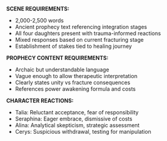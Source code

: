 **SCENE REQUIREMENTS:**
- 2,000-2,500 words
- Ancient prophecy text referencing integration stages
- All four daughters present with trauma-informed reactions
- Mixed responses based on current fracturing stage
- Establishment of stakes tied to healing journey

**PROPHECY CONTENT REQUIREMENTS:**
- Archaic but understandable language
- Vague enough to allow therapeutic interpretation
- Clearly states unity vs fracture consequences
- References power awakening formula and costs

**CHARACTER REACTIONS:**
- Talia: Reluctant acceptance, fear of responsibility
- Seraphina: Eager embrace, dismissive of costs
- Alina: Analytical skepticism, strategic assessment  
- Cerys: Suspicious withdrawal, testing for manipulation